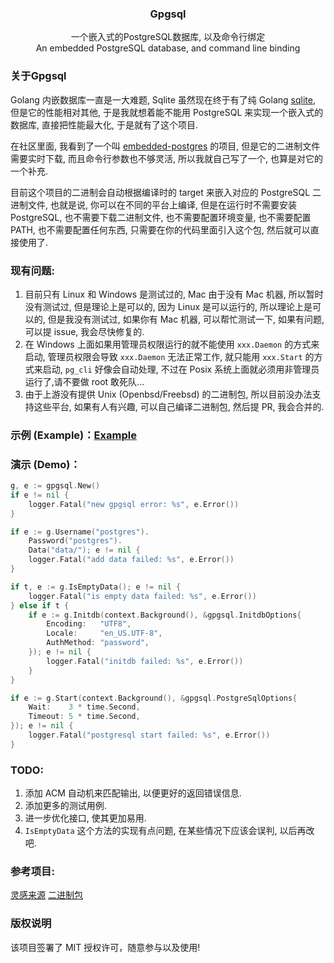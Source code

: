 <p align="center">
  <h3 align="center">Gpgsql</h3>
  <p align="center">
    一个嵌入式的PostgreSQL数据库, 以及命令行绑定
    <br />
    An embedded PostgreSQL database, and command line binding
    <br />
  </p>
</p>


### 关于Gpgsql

Golang 内嵌数据库一直是一大难题, Sqlite 虽然现在终于有了纯 Golang [sqlite](https://gitlab.com/cznic/sqlite), 但是它的性能相对其他, 于是我就想着能不能用 PostgreSQL 来实现一个嵌入式的数据库, 直接把性能最大化, 于是就有了这个项目. 

在社区里面, 我看到了一个叫 [embedded-postgres](https://github.com/fergusstrange/embedded-postgres) 的项目, 但是它的二进制文件需要实时下载, 而且命令行参数也不够灵活, 所以我就自己写了一个, 也算是对它的一个补充.

目前这个项目的二进制会自动根据编译时的 target 来嵌入对应的 PostgreSQL 二进制文件, 也就是说, 你可以在不同的平台上编译, 但是在运行时不需要安装 PostgreSQL, 也不需要下载二进制文件, 也不需要配置环境变量, 也不需要配置 PATH, 也不需要配置任何东西, 只需要在你的代码里面引入这个包, 然后就可以直接使用了.


### 现有问题:

1. 目前只有 Linux 和 Windows 是测试过的, Mac 由于没有 Mac 机器, 所以暂时没有测试过, 但是理论上是可以的, 因为 Linux 是可以运行的, 所以理论上是可以的, 但是我没有测试过, 如果你有 Mac 机器, 可以帮忙测试一下, 如果有问题, 可以提 issue, 我会尽快修复的.
2. 在 Windows 上面如果用管理员权限运行的就不能使用 `xxx.Daemon` 的方式来启动, 管理员权限会导致 `xxx.Daemon` 无法正常工作, 就只能用 `xxx.Start` 的方式来启动, `pg_cli` 好像会自动处理, 不过在 Posix 系统上面就必须用非管理员运行了,请不要做 root 敢死队...
3. 由于上游没有提供 Unix (Openbsd/Freebsd) 的二进制包, 所以目前没办法支持这些平台, 如果有人有兴趣, 可以自己编译二进制包, 然后提 PR, 我会合并的. 

### 示例 (Example)：[Example](https://github.com/ClarkQAQ/gpgsql/tree/master/example)

### 演示 (Demo)：

```go
g, e := gpgsql.New()
if e != nil {
	logger.Fatal("new gpgsql error: %s", e.Error())
}

if e := g.Username("postgres").
	Password("postgres").
	Data("data/"); e != nil {
	logger.Fatal("add data failed: %s", e.Error())
}

if t, e := g.IsEmptyData(); e != nil {
	logger.Fatal("is empty data failed: %s", e.Error())
} else if t {
	if e := g.Initdb(context.Background(), &gpgsql.InitdbOptions{
		Encoding:   "UTF8",
		Locale:     "en_US.UTF-8",
		AuthMethod: "password",
	}); e != nil {
		logger.Fatal("initdb failed: %s", e.Error())
	}
}

if e := g.Start(context.Background(), &gpgsql.PostgreSqlOptions{
	Wait:    3 * time.Second,
	Timeout: 5 * time.Second,
}); e != nil {
	logger.Fatal("postgresql start failed: %s", e.Error())
}

```

### TODO:

1. 添加 ACM 自动机来匹配输出, 以便更好的返回错误信息.
2. 添加更多的测试用例.
3. 进一步优化接口, 使其更加易用.
4. `IsEmptyData` 这个方法的实现有点问题, 在某些情况下应该会误判, 以后再改吧.

### 参考项目:
    
[灵感来源](https://github.com/fergusstrange/embedded-postgres)
[二进制包](https://github.com/zonkyio/embedded-postgres-binaries)

### 版权说明

该项目签署了 MIT 授权许可，随意参与以及使用!